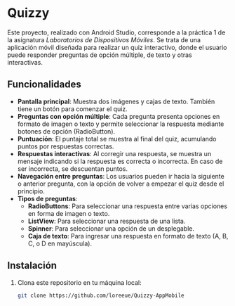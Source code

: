 # Quizzy

Este proyecto, realizado con Android Studio, corresponde a la práctica 1 de la asignatura *Laboratorios de Dispositivos Móviles*. Se trata de una aplicación móvil diseñada para realizar un quiz interactivo, donde el usuario puede responder preguntas de opción múltiple, de texto y otras interactivas.

## Funcionalidades

- **Pantalla principal**: Muestra dos imágenes y cajas de texto. También tiene un botón para comenzar el quiz.
- **Preguntas con opción múltiple**: Cada pregunta presenta opciones en formato de imagen o texto y permite seleccionar la respuesta mediante botones de opción (RadioButton).
- **Puntuación**: El puntaje total se muestra al final del quiz, acumulando puntos por respuestas correctas.
- **Respuestas interactivas**: Al corregir una respuesta, se muestra un mensaje indicando si la respuesta es correcta o incorrecta. En caso de ser incorrecta, se descuentan puntos.
- **Navegación entre preguntas**: Los usuarios pueden ir hacia la siguiente o anterior pregunta, con la opción de volver a empezar el quiz desde el principio.
- **Tipos de preguntas**:
  - **RadioButtons**: Para seleccionar una respuesta entre varias opciones en forma de imagen o texto.
  - **ListView**: Para seleccionar una respuesta de una lista.
  - **Spinner**: Para seleccionar una opción de un desplegable.
  - **Caja de texto**: Para ingresar una respuesta en formato de texto (A, B, C, o D en mayúscula).

## Instalación

1. Clona este repositorio en tu máquina local:
   ```bash
   git clone https://github.com/loreeue/Quizzy-AppMobile
